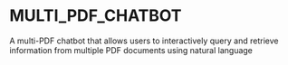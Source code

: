 # MULTI_PDF_CHATBOT
A multi-PDF chatbot that allows users to interactively query and retrieve information from multiple PDF documents using natural language
